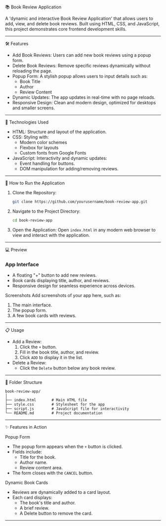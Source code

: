 📚 Book Review Application

A 'dynamic and interactive Book Review Application' that allows users to add, view, and delete book reviews. Built using HTML, CSS, and JavaScript, this project demonstrates core frontend development skills.

---

🛠 Features

- Add Book Reviews: Users can add new book reviews using a popup form.
- Delete Book Reviews: Remove specific reviews dynamically without reloading the page.
- Popup Form: A stylish popup allows users to input details such as:
  - Book Title
  - Author
  - Review Content
- Dynamic Updates: The app updates in real-time with no page reloads.
- Responsive Design: Clean and modern design, optimized for desktops and smaller screens.

---

 🎨 Technologies Used

- HTML: Structure and layout of the application.
- CSS: Styling with:
  - Modern color schemes
  - Flexbox for layouts
  - Custom fonts from Google Fonts
- JavaScript: Interactivity and dynamic updates:
  - Event handling for buttons.
  - DOM manipulation for adding/removing reviews.

---

🚀 How to Run the Application

1. Clone the Repository:
   ```bash
   git clone https://github.com/yourusername/book-review-app.git
   ```
2. Navigate to the Project Directory:
   ```bash
   cd book-review-app
   ```
3. Open the Application:
   Open `index.html` in any modern web browser to view and interact with the application.

---

💻 Preview

### App Interface
- A floating "+" button to add new reviews.
- Book cards displaying title, author, and reviews.
- Responsive design for seamless experience across devices.

Screenshots
Add screenshots of your app here, such as:
1. The main interface.
2. The popup form.
3. A few book cards with reviews.

---
📋 Usage

- Add a Review:
  1. Click the `+` button.
  2. Fill in the book title, author, and review.
  3. Click `ADD` to display it in the list.
- Delete a Review:
  - Click the `Delete` button below any book review.

---

 📂 Folder Structure

```
book-review-app/
│
├── index.html       # Main HTML file
├── style.css        # Stylesheet for the app
├── script.js        # JavaScript file for interactivity
└── README.md        # Project documentation
```

---

✨ Features in Action

Popup Form
- The popup form appears when the `+` button is clicked.
- Fields include:
  - Title for the book.
  - Author name.
  - Review content area.
- The form closes with the `CANCEL` button.

Dynamic Book Cards
- Reviews are dynamically added to a card layout.
- Each card displays:
  - The book's title and author.
  - A brief review.
  - A Delete button to remove the card.

---
